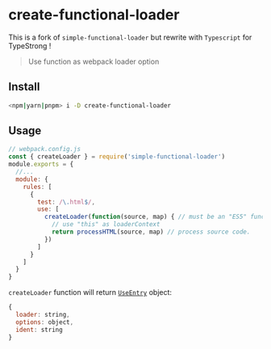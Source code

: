 # create-functional-loader

This is a fork of `simple-functional-loader` but rewrite with `Typescript` for TypeStrong !

> Use function as webpack loader option

## Install

```bash
<npm|yarn|pnpm> i -D create-functional-loader
```

## Usage

```js
// webpack.config.js
const { createLoader } = require('simple-functional-loader')
module.exports = {
  //...
  module: {
    rules: [
      {
        test: /\.html$/,
        use: [
          createLoader(function(source, map) { // must be an "ES5" function!
            // use "this" as loaderContext
            return processHTML(source, map) // process source code.
          })
        ]
      }
    ]
  }
}
```

`createLoader` function will return [`UseEntry`](https://webpack.js.org/configuration/module/#useentry) object:

```js
{
  loader: string,
  options: object,
  ident: string
}
```
